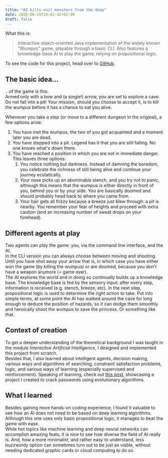 ```yaml
---
title: "AI kills evil monsters from the deep"
date: 2020-06-15T20:02:42+02:00
draft: false
---
```


What this is:
> Interactive object-oriented Java implementation of the widely known "Wumpus" game, playable through a basic CLI. Also features a knowledge-base AI to play the game, relying on propositional logic.

To see the code for this project, head over to [GitHub](https://github.com/manuelsinn/wumpus-world/).

## The basic idea...
...of the game is this:   
Armed only with a bow and (a single!) arrow, you are set to explore a cave. Do not fall into a pit! Your mission, should you choose to accept it, is to kill the wumpus before it has a chance to eat you alive.

Whenever you take a step (or move to a different dungeon in the original), a few options arise: 
1. You have met the wumpus, the two of you got acquainted and a moment later you are dead.
2. You have stepped into a pit. Legend has it that you are still falling. No one knows what's down there.
3. You have reached a position in which you are not in immediate danger. This leaves three options:
    1. You notice nothing but darkness. Instead of damning the boredom, you celebrate the richness of still being alive and continue your journey ecstatically.
    2. Your nose picks up an abominable stench, and you try not to panic, although this means that the wumpus is either directly in front of you, behind you or by your side. You are basically doomed and should probably head back to where you came from.
    3. Your hair gets all frizzy because a breeze just blew through: a pit is nearby. You remember your fear of heights and proceed with extra caution (and an increasing number of sweat drops on your forehead).

## Different agents at play
Two agents can play the game: you, via the command line interface, and the AI.  
In the CLI version you can always choose between moving and shooting. Until you have shot away your arrow that is, in which case you have either won the game (by killing the wumpus) or are doomed, because you don't have a weapon anymore (= game over).  
The AI explores the world and in doing so continually builds up a knowledge base. The knowledge base is fed by the sensory input: after every step, information is received (e.g. stench, breeze, etc). In the next step, propositional logic is used to determine the right action to take. Put into simple terms, at some point the AI has walked around the cave for long enough to deduce the position of hazards, so it can dodge them smoothly and heroically shoot the wumpus to save the princess. Or something like that.

## Context of creation
To get a deeper understanding of the theoretical background I was taught in the module *Interactive Artificial Intelligence*, I designed and implemented this project from scratch.   
Besides that, I also learned about intelligent agents, decision making, various ways and algorithms of searching, constraint satisfaction problems, logic, and various ways of learning (especially supervised and reinforcement). Speaking of learning, check out [this post](https://manuelsinn.netlify.app/posts/evolution-pw/), showcasing a project I created to crack passwords using evolutionary algorithms.

## What I learned
Besides gaining more hands-on coding experience, I found it valuable to see how an AI does not need to be based on deep learning algorithms. Although this one uses only basic propositional logic, it manages to beat the game with ease.   
While hot topics like machine learning and deep neural networks can accomplish amazing feats, it is nice to see how diverse the field of AI really is. And, how a more minimalist, and rather easy to understand, less buzzwordy option can sometimes turn out to be just as viable, without needing dedicated graphic cards or cloud computing to do so.